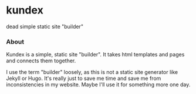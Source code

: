 # kundex
dead simple static site "builder"

### About

Kundex is a simple, static site "builder". It takes html templates and pages and connects them together.

I use the term "builder" loosely, as this is not a static site generator like Jekyll or Hugo. It's really just to save me time and save me from inconsistencies in my website. Maybe I'll use it for something more one day.
